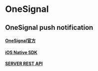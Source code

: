 # OneSignal
##  OneSignal push notification 
####  [OneSignal官方][onesignal]
[onesignal]:https://onesignal.com
####  [iOS Native SDK][sdk]
[sdk]:https://documentation.onesignal.com/docs/ios-native-sdk
#### [SERVER REST API][api]
[api]:https://documentation.onesignal.com/v3.0/reference#create-notification
